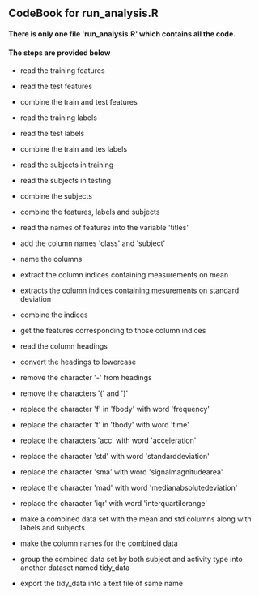 ## CodeBook for run_analysis.R

#### There is only one file 'run_analysis.R' which contains all the code.
#### The steps are provided below

* read the training features 

* read the test features

* combine the train and test features 

* read the training labels 

* read the test labels 

* combine the train and tes labels 

* read the subjects in training 

* read the subjects in testing

* combine the subjects 

* combine the features, labels and subjects 

* read the names of features into the variable 'titles'

* add the column names 'class' and 'subject' 

* name the columns  

* extract the column indices containing measurements on mean  

* extracts the column indices containing mesurements on standard deviation 

* combine the indices 

* get the features corresponding to those column indices 

* read the column headings 

* convert the headings to lowercase 

* remove the character '-' from headings

* remove the characters '(' and ')' 

* replace the character 'f' in 'fbody' with word 'frequency' 

* replace the character 't' in 'tbody' with word 'time'

* replace the characters 'acc' with word 'acceleration'

* replace the character 'std' with word 'standarddeviation'

* replace the character 'sma' with word 'signalmagnitudearea'

* replace the character 'mad' with word 'medianabsolutedeviation'

* replace the character 'iqr' with word 'interquartilerange'

* make a combined data set with the mean and std columns along with labels and subjects 

* make the column names for the combined data 

* group the combined data set by both subject and activity type into another dataset named tidy_data

* export the tidy_data into a text file of same name 


